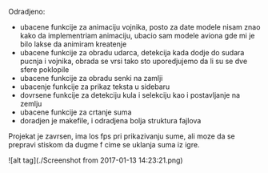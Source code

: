 Odradjeno:
 - ubacene funkcije za animaciju vojnika, posto za date modele nisam znao kako da implementriam animaciju, ubacio sam modele aviona gde mi je bilo lakse da animiram kreatenje
 - ubacene funkcije za obradu udarca, detekcija kada dodje do sudara pucnja i vojnika, obrada se vrsi tako sto uporedjujemo da li su se dve sfere poklopile
 - ubacene funkcije za obradu senki na zamlji
 - ubacenje funkcije za prikaz teksta u sidebaru
 - dovrsene funkcije za detekciju kula i selekciju kao i postavljanje na zemlju
 - ubacene funkcije za crtanje suma
 - doradjen je makefile, i odradjena bolja struktura fajlova

Projekat je zavrsen, ima los fps pri prikazivanju sume, ali moze da se prepravi stiskom da dugme f cime se uklanja suma iz igre.

![alt tag](./Screenshot from 2017-01-13 14:23:21.png)